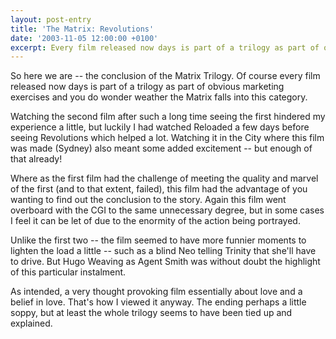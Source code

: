```yaml
---
layout: post-entry
title: 'The Matrix: Revolutions'
date: '2003-11-05 12:00:00 +0100'
excerpt: Every film released now days is part of a trilogy as part of obvious marketing exercises and you do wonder weather the Matrix falls into this category.
---
```

So here we are -- the conclusion of the Matrix Trilogy. Of course every film released now days is part of a trilogy as part of obvious marketing exercises and you do wonder weather the Matrix falls into this category.

Watching the second film after such a long time seeing the first hindered my experience a little, but luckily I had watched Reloaded a few days before seeing Revolutions which helped a lot. Watching it in the City where this film was made (Sydney) also meant some added excitement -- but enough of that already!

Where as the first film had the challenge of meeting the quality and marvel of the first (and to that extent, failed), this film had the advantage of you wanting to find out the conclusion to the story. Again this film went overboard with the CGI to the same unnecessary degree, but in some cases I feel it can be let of due to the enormity of the action being portrayed.

Unlike the first two -- the film seemed to have more funnier moments to lighten the load a little -- such as a blind Neo telling Trinity that she'll have to drive. But Hugo Weaving as Agent Smith was without doubt the highlight of this particular instalment.

As intended, a very thought provoking film essentially about love and a belief in love. That's how I viewed it anyway. The ending perhaps a little soppy, but at least the whole trilogy seems to have been tied up and explained.